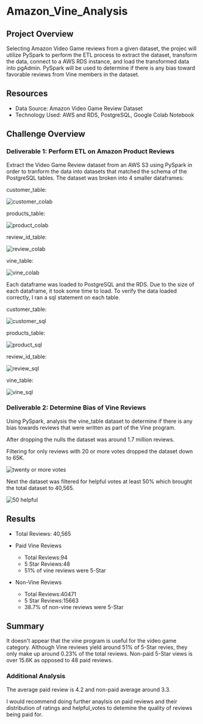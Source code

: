 # Amazon_Vine_Analysis


## Project Overview

Selecting Amazon Video Game reviews from a given dataset, the projec will utilize PySpark to perform the ETL process to extract the dataset, transform the data, connect to a AWS RDS instance, and load the transformed data into pgAdmin. PySpark will be used to determine if there is any bias toward favorable reviews from Vine members in the dataset.

## Resources
- Data Source: Amazon Video Game Review Dataset
- Technology Used: AWS and RDS, PostgreSQL, Google Colab Notebook


## Challenge Overview

### Deliverable 1: Perform ETL on Amazon Product Reviews



Extract the Video Game Review dataset from an AWS S3 using PySpark in order to tranform the data into datasets that matched the schema of the PostgreSQL tables. The dataset was broken into 4 smaller dataframes:

customer_table:

![customer_colab](https://user-images.githubusercontent.com/87085239/183271630-cbf5a034-df44-4971-9bec-c8e4ab44071a.png)

products_table:

![product_colab](https://user-images.githubusercontent.com/87085239/183271643-c51b5c1b-8cf3-4a16-8b9d-1fb654ea59c9.png)

review_id_table:

![review_colab](https://user-images.githubusercontent.com/87085239/183271651-7baf7de6-af0d-4425-a3d4-b3659fd7a688.png)

vine_table:

![vine_colab](https://user-images.githubusercontent.com/87085239/183271668-174baf63-863e-46ea-850f-5a431fb0e461.png)

Each dataframe was loaded to PostgreSQL and the RDS. Due to the size of each dataframe, it took some time to load. To verify the data loaded correctly, I ran a sql statement on each table.

customer_table:

![customer_sql](https://user-images.githubusercontent.com/87085239/183271677-d17b8f21-ad15-4ae5-afed-a9965fa1c7fb.png)

products_table:

![product_sql](https://user-images.githubusercontent.com/87085239/183271682-0d4533b8-dd1f-41dd-9006-8f5daa86ad20.png)

review_id_table:

![review_sql](https://user-images.githubusercontent.com/87085239/183271688-ed5d5848-0157-4bbe-9385-ea4077596bdb.png)

vine_table:

![vine_sql](https://user-images.githubusercontent.com/87085239/183271704-5617c3e3-4bc3-4d9a-971c-7f30263e32c7.png)

### Deliverable 2: Determine Bias of Vine Reviews

Using PySpark, analysis the vine_table dataset to determine if there is any bias towards reviews that were written as part of the Vine program. 

After dropping the nulls the dataset was around 1.7 million reviews. 

Filtering for only reviews with 20 or more votes dropped the dataset down to 65K. 

![twenty or more votes](https://user-images.githubusercontent.com/87085239/183271734-891c9347-4251-40aa-9425-43b1d55e91ea.png)

Next the dataset was filtered for helpful votes at least 50% which brought the total dataset to 40,565.

![50 helpful](https://user-images.githubusercontent.com/87085239/183271817-70e3ee77-78c7-46c0-b171-a929eb93adc1.png)



## Results

- Total Reviews: 40,565

- Paid Vine Reviews
    - Total Reviews:94
    - 5 Star Reviews:48
    - 51% of vine reviews were 5-Star

- Non-Vine Reviews
    - Total Reviews:40471
    - 5 Star Reviews:15663
    - 38.7% of non-vine reviews were 5-Star


## Summary

It doesn't appear that the vine program is useful for the video game category. Although Vine reviews yield around 51% of 5-Star revies, they only make up around 0.23% of the total reviews. Non-paid 5-Star views is over 15.6K as opposed to 48 paid reviews.

### Additional Analysis

The average paid review is 4.2 and non-paid average around 3.3. 

I would recommend doing further anaylsis on paid reviews and their distribution of ratings and helpful_votes to detemine the quality of reviews being paid for.



